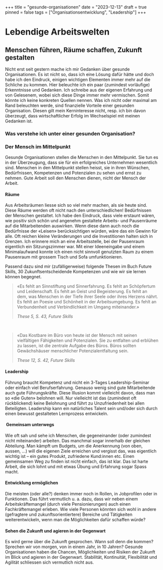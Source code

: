 +++
title = "gesunde-organisationen"
date = "2023-12-13"
draft = true
pinned = false
tags = ["Organisationsentwicklung", "Leadership"]
+++
# Lebendige Arbeitswelten

## Menschen führen, Räume schaffen, Zukunft gestalten

Nicht erst seit gestern mache ich mir Gedanken über gesunde Organisationen. Es ist nicht so, dass ich eine Lösung dafür hätte und doch habe ich den Eindruck, einigen wichtigen Elementen immer mehr auf die Schliche zu kommen. Hier beleuchte ich ein paar (zumindest vorläufige) Erkenntnisse und Gedanken. Ich schreibe aus der eigenen Erfahrung und von Gelesenem, wobei sich diese Dinge immer mehr vermischen. Somit könnte ich keine konkreten Quellen nennen. Was ich nicht oder maximal am Rand beleuchten werde, sind finanzielle Vorteile einer gesunden Organisation. Diesen gilt mein Kerninteresse nicht, resp. ich bin davon überzeugt, dass wirtschaftlicher Erfolg im Wechselspiel mit meinen Gedanken ist. 

### Was verstehe ich unter einer gesunden Organisation?

### Der Mensch im Mittelpunkt

Gesunde Organisationen stellen die Menschen in den Mittelpunkt. Sie tun es in der Überzeugung, dass sie für ein erfolgreiches Unternehmen wesentlich sind. Menschen in den Mittelpunkt stellen heisst, sie in ihren Wünschen, Bedürfnissen, Kompetenzen und Potenzialen zu sehen und ernst zu nehmen. Gute Arbeit soll den Menschen dienen, nicht der Mensch der Arbeit. 

#### Räume

Aus Arbeitsräumen liesse sich so viel mehr machen, als sie heute sind. Diese Räume werden oft nicht nach den unterschiedlichen! Bedürfnissen der Menschen gestaltet. Ich habe den Eindruck, dass viele erstaunt wären, wie positiv sich schön und angenehm gestaltete Arbeits- und Pausenräume auf die Mitarbeitenden auswirken. Wenn diese dann auch noch die Bedürfnisse der «Leisen» berücksichtigen würden, wäre das ein Gewinn für alle. Oft reichen kleine Veränderungen und die Investitionen halten sich in Grenzen. Ich erinnere mich an eine Arbeitsstelle, bei der Pausenraum eigentlich ein Sitzungszimmer war. Mit einer Ideeneingabe und einem Minimalaufwand konnte ich einen nicht sinnvoll genutzten Raum zu einem Pausenraum mit grossem Tisch und Sofa umfunktionieren. 

Passend dazu sind mir (zufälligerweise) folgende Thesen im Buch Future Skills, 30 Zukunftsentscheidende Kompetenzen und wie wir sie lernen können begegnet. 

> «Es fehlt an Sinnstiftung und Sinnerfahrung. Es fehlt an Schöpfertum und Leidenschaft. Es fehlt an Geist und Begeisterung. Es fehlt an dem, was Menschen in der Tiefe ihrer Seele oder ihres Herzens nährt. Es fehlt an Poesie und Schönheit in der Arbeitsumgebung. Es fehlt an Verbundenheit und Verbindlichkeit im Umgang miteinander.» 
>
> *These 5, S. 43, Future Skills*

 

> «Das Kostbare im Büro von heute ist der Mensch mit seinen vielfältigen Fähigkeiten und Potenzialen. Sie zu entfalten und erblühen zu lassen, ist die zentrale Aufgabe des Büros. Büros sollten Gewächshäuser menschlicher Potenzialentfaltung sein. 
>
> *These 12, S. 42, Future Skills*

#### Leadership

Führung braucht Kompetenz und nicht ein 3-Tages Leadership-Seminar oder einfach viel Berufserfahrung. Genauso wenig sind gute Mitarbeitende auch gute Führungskräfte. Diese Illusion kommt vielleicht davon, dass man so «die Guten» belohnen will. Nur vielleicht ist das (zumindest oft rückblickend) keine Belohnung und führt zu Unzufriedenheit bei allen Beteiligten. Leadership kann ein natürliches Talent sein und/oder sich durch einen bewusst gestalteten Lernprozess entwickeln. 

####  Gemeinsam unterwegs

Wie oft sah und sehe ich Menschen, die gegeneinander (oder zumindest nicht miteinander) arbeiten. Das manchmal sogar innerhalb der gleichen Abteilung. Man kämpft um Budgets, um die Anerkennung (von oben, aussen, ...) will die eigenen Ziele erreichen und vergisst das, was eigentlich wichtig ist – ein gutes Produkt, zufriedene Kund:innen etc. Einen gemeinsamen Weg zu finden ist nicht einfach, das ist klar. Das ist harte Arbeit, die sich lohnt und mit etwas Übung und Erfahrung sogar Spass macht. 

#### Entwicklung ermöglichen

Die meisten (oder alle?) denken immer noch in Rollen, in Jobprofilen oder in Funktionen. Das führt vermutlich u. a. dazu, dass wir neben einem Arbeitskräftemangel (durch viele Pensionierungen) auch einen Fachkräftemangel erleben. Wie viele Personen könnten sich wohl in andere (gefragtere und zukunftsorientiertere) Bereiche und Tätigkeiten weiterentwickeln, wenn man die Möglichkeiten dafür schaffen würde? 

#### Sehen die Zukunft und agieren in der Gegenwart

Es wird gerne über die Zukunft gesprochen. Wann soll denn die kommen? Sprechen wir von morgen, von in einem Jahr, in 10 Jahren? Gesunde Organisationen haben die Chancen, Möglichkeiten und Risiken der Zukunft im Blick und agieren in der Gegenwart. Stabilität, Kontinuität, Flexibilität und Agilität schliessen sich vermutlich nicht aus.